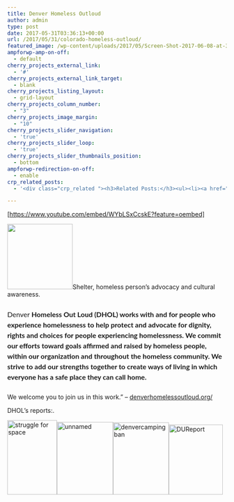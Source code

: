 ```yaml
---
title: Denver Homeless Outloud
author: admin
type: post
date: 2017-05-31T03:36:13+00:00
url: /2017/05/31/colorado-homeless-outloud/
featured_image: /wp-content/uploads/2017/05/Screen-Shot-2017-06-08-at-3.02.26-PM.png
ampforwp-amp-on-off:
  - default
cherry_projects_external_link:
  - '#'
cherry_projects_external_link_target:
  - blank
cherry_projects_listing_layout:
  - grid-layout
cherry_projects_column_number:
  - "3"
cherry_projects_image_margin:
  - "10"
cherry_projects_slider_navigation:
  - 'true'
cherry_projects_slider_loop:
  - 'true'
cherry_projects_slider_thumbnails_position:
  - bottom
ampforwp-redirection-on-off:
  - enable
crp_related_posts:
  - '<div class="crp_related "><h3>Related Posts:</h3><ul><li><a href="https://scdhub.org/2017/12/25/wastewater-treatment-and-biosolids-management/"    ><img src="https://scdhub.org/wp-content/uploads/2017/12/wastewater-treatment-and-biosoli-150x150.jpg" alt="Wastewater treatment and Biosolids management" title="Wastewater treatment and Biosolids management" width="150" height="150" class="crp_thumb crp_featured" /><span class="crp_title">Wastewater treatment and Biosolids management</span></a></li><li><a href="https://scdhub.org/2018/01/06/household-and-neighborhood-sanitation-infrastructures-excreta-wastewater-disposal-in-developing-countries/"    ><img src="https://scdhub.org/wp-content/plugins/contextual-related-posts/default.png" alt="Household and neighborhood Sanitation Infrastructures: Excreta, wastewater disposal in developing countries" title="Household and neighborhood Sanitation Infrastructures: Excreta, wastewater disposal in developing countries" width="150" height="150" class="crp_thumb crp_default" /><span class="crp_title">Household and neighborhood Sanitation&hellip;</span></a></li><li><a href="https://scdhub.org/2017/12/29/walking-in-sabinas-shoes-world-vision/"    ><img src="https://scdhub.org/wp-content/uploads/2017/12/walking-in-sabinas-shoes-world-v-150x150.jpg" alt="Walking in Sabinas Shoes &#8211; World Vision" title="Walking in Sabinas Shoes &#8211; World Vision" width="150" height="150" class="crp_thumb crp_featured" /><span class="crp_title">Walking in Sabinas Shoes &#8211; World Vision</span></a></li><li><a href="https://scdhub.org/founding-board/"    ><img src="https://scdhub.org/wp-content/uploads/2017/04/Screen-Shot-2017-08-14-at-11.39.28-AM-150x150.png" alt="Founding Board" title="Founding Board" width="150" height="150" class="crp_thumb crp_correctfirst" /><span class="crp_title">Founding Board</span></a></li><li><a href="https://scdhub.org/2017/07/28/8006/"    ><img src="https://scdhub.org/wp-content/uploads/2017/07/hqdefault-150x150.jpg" alt="Music" title="Music" width="150" height="150" class="crp_thumb crp_featured" /><span class="crp_title">Music</span></a></li><li><a href="https://scdhub.org/2018/01/06/sanitation-in-emergencies/"    ><img src="https://scdhub.org/wp-content/plugins/contextual-related-posts/default.png" alt="Sanitation in Emergencies" title="Sanitation in Emergencies" width="150" height="150" class="crp_thumb crp_default" /><span class="crp_title">Sanitation in Emergencies</span></a></li></ul><div class="crp_clear"></div></div>'

---
```

[https://www.youtube.com/embed/WYbLSxCcskE?feature=oembed]

[<img class="attachment-thumbnail size-thumbnail" src="https://scdhub.org/wp-content/uploads/2017/05/12140776_798570383585848_3449516474369082617_n-150x150.jpg" alt="" width="150" height="150" />][1]Shelter, homeless person&#8217;s advocacy and cultural awareness.

<p style="box-sizing: border-box; clear: both; font-family: Lato, sans-serif; line-height: 1.5; margin: 1.6rem 0px; font-size: 1rem;">
  Denver<strong style="box-sizing: border-box;"> Homeless Out Loud (DHOL) works with and for people who experience homelessness to help protect and advocate for dignity, rights and choices for people experiencing homelessness. We commit our efforts toward goals affirmed and raised by homeless people, within our organization and throughout the homeless community. We strive to add our strengths together to create ways of living in which everyone has a safe place they can call home.</strong>
</p>

We welcome you to join us in this work.&#8221; &#8211; [denverhomelessoutloud.org/][2]

DHOL&#8217;s reports:.

[<img class="alignleft wp-image-23601" src="https://denverhomelessoutloud.files.wordpress.com/2012/09/struggle-for-space.jpg?w=114&h=171" sizes="(max-width: 114px) 100vw, 114px" srcset="https://denverhomelessoutloud.files.wordpress.com/2012/09/struggle-for-space.jpg?w=114&h=171 114w, https://denverhomelessoutloud.files.wordpress.com/2012/09/struggle-for-space.jpg?w=228&h=342 228w, https://denverhomelessoutloud.files.wordpress.com/2012/09/struggle-for-space.jpg?w=100&h=150 100w" alt="struggle for space" width="114" height="171" data-attachment-id="23601" data-permalink="https://denverhomelessoutloud.org/home/struggle-for-space/" data-orig-file="https://denverhomelessoutloud.files.wordpress.com/2012/09/struggle-for-space.jpg" data-orig-size="295,443" data-comments-opened="1" data-image-meta="{&quot;aperture&quot;:&quot;0&quot;,&quot;credit&quot;:&quot;Terese&quot;,&quot;camera&quot;:&quot;&quot;,&quot;caption&quot;:&quot;&quot;,&quot;created_timestamp&quot;:&quot;1439632517&quot;,&quot;copyright&quot;:&quot;&quot;,&quot;focal_length&quot;:&quot;0&quot;,&quot;iso&quot;:&quot;0&quot;,&quot;shutter_speed&quot;:&quot;0&quot;,&quot;title&quot;:&quot;&quot;,&quot;orientation&quot;:&quot;0&quot;}" data-image-title="struggle for space" data-image-description="" data-medium-file="https://denverhomelessoutloud.files.wordpress.com/2012/09/struggle-for-space.jpg?w=114&h=171" data-large-file="https://denverhomelessoutloud.files.wordpress.com/2012/09/struggle-for-space.jpg?w=295" />][3]<a href="https://denverhomelessoutloud.files.wordpress.com/2016/03/no-right-2-rest.pdf" target="_blank" rel="noopener"><img class=" wp-image-23077 alignleft" src="https://denverhomelessoutloud.files.wordpress.com/2012/09/unnamed.jpg?w=129&h=167" sizes="(max-width: 129px) 100vw, 129px" srcset="https://denverhomelessoutloud.files.wordpress.com/2012/09/unnamed.jpg?w=129&h=167 129w, https://denverhomelessoutloud.files.wordpress.com/2012/09/unnamed.jpg?w=258&h=334 258w, https://denverhomelessoutloud.files.wordpress.com/2012/09/unnamed.jpg?w=116&h=150 116w, https://denverhomelessoutloud.files.wordpress.com/2012/09/unnamed.jpg?w=232&h=300 232w" alt="unnamed" width="129" height="167" data-attachment-id="23077" data-permalink="https://denverhomelessoutloud.org/home/unnamed-2/" data-orig-file="https://denverhomelessoutloud.files.wordpress.com/2012/09/unnamed.jpg" data-orig-size="1156,1496" data-comments-opened="1" data-image-meta="{&quot;aperture&quot;:&quot;0&quot;,&quot;credit&quot;:&quot;&quot;,&quot;camera&quot;:&quot;&quot;,&quot;caption&quot;:&quot;&quot;,&quot;created_timestamp&quot;:&quot;0&quot;,&quot;copyright&quot;:&quot;&quot;,&quot;focal_length&quot;:&quot;0&quot;,&quot;iso&quot;:&quot;0&quot;,&quot;shutter_speed&quot;:&quot;0&quot;,&quot;title&quot;:&quot;&quot;,&quot;orientation&quot;:&quot;0&quot;}" data-image-title="unnamed" data-image-description="" data-medium-file="https://denverhomelessoutloud.files.wordpress.com/2012/09/unnamed.jpg?w=129&h=167" data-large-file="https://denverhomelessoutloud.files.wordpress.com/2012/09/unnamed.jpg?w=620" /></a><a href="https://denverhomelessoutloud.files.wordpress.com/2016/03/camping-ban-report.pdf" target="_blank" rel="noopener"><img class=" wp-image-23074 alignleft" src="https://denverhomelessoutloud.files.wordpress.com/2015/05/denvercampingban.jpg?w=128&h=166" sizes="(max-width: 128px) 100vw, 128px" srcset="https://denverhomelessoutloud.files.wordpress.com/2015/05/denvercampingban.jpg?w=128&h=166 128w, https://denverhomelessoutloud.files.wordpress.com/2015/05/denvercampingban.jpg?w=116&h=150 116w, https://denverhomelessoutloud.files.wordpress.com/2015/05/denvercampingban.jpg 255w" alt="denvercampingban" width="128" height="166" data-attachment-id="23074" data-permalink="https://denverhomelessoutloud.org/camping-ban-report/denvercampingban-2/" data-orig-file="https://denverhomelessoutloud.files.wordpress.com/2015/05/denvercampingban.jpg" data-orig-size="255,330" data-comments-opened="1" data-image-meta="{&quot;aperture&quot;:&quot;0&quot;,&quot;credit&quot;:&quot;&quot;,&quot;camera&quot;:&quot;&quot;,&quot;caption&quot;:&quot;&quot;,&quot;created_timestamp&quot;:&quot;0&quot;,&quot;copyright&quot;:&quot;&quot;,&quot;focal_length&quot;:&quot;0&quot;,&quot;iso&quot;:&quot;0&quot;,&quot;shutter_speed&quot;:&quot;0&quot;,&quot;title&quot;:&quot;&quot;,&quot;orientation&quot;:&quot;0&quot;}" data-image-title="denvercampingban" data-image-description="" data-medium-file="https://denverhomelessoutloud.files.wordpress.com/2015/05/denvercampingban.jpg?w=128&h=166" data-large-file="https://denverhomelessoutloud.files.wordpress.com/2015/05/denvercampingban.jpg?w=255" /></a><a href="https://denverhomelessoutloud.files.wordpress.com/2016/03/2-high-a-price.pdf" target="_blank" rel="noopener"><img class=" wp-image-23917 alignleft" src="https://denverhomelessoutloud.files.wordpress.com/2012/09/dureport.png?w=124&h=161" sizes="(max-width: 124px) 100vw, 124px" srcset="https://denverhomelessoutloud.files.wordpress.com/2012/09/dureport.png?w=124&h=161 124w, https://denverhomelessoutloud.files.wordpress.com/2012/09/dureport.png?w=248&h=322 248w, https://denverhomelessoutloud.files.wordpress.com/2012/09/dureport.png?w=116&h=150 116w, https://denverhomelessoutloud.files.wordpress.com/2012/09/dureport.png?w=232&h=300 232w" alt="DUReport" width="124" height="161" data-attachment-id="23917" data-permalink="https://denverhomelessoutloud.org/home/dureport/" data-orig-file="https://denverhomelessoutloud.files.wordpress.com/2012/09/dureport.png" data-orig-size="850,1100" data-comments-opened="1" data-image-meta="{&quot;aperture&quot;:&quot;0&quot;,&quot;credit&quot;:&quot;&quot;,&quot;camera&quot;:&quot;&quot;,&quot;caption&quot;:&quot;&quot;,&quot;created_timestamp&quot;:&quot;0&quot;,&quot;copyright&quot;:&quot;&quot;,&quot;focal_length&quot;:&quot;0&quot;,&quot;iso&quot;:&quot;0&quot;,&quot;shutter_speed&quot;:&quot;0&quot;,&quot;title&quot;:&quot;&quot;,&quot;orientation&quot;:&quot;0&quot;}" data-image-title="DUReport" data-image-description="" data-medium-file="https://denverhomelessoutloud.files.wordpress.com/2012/09/dureport.png?w=124&h=161" data-large-file="https://denverhomelessoutloud.files.wordpress.com/2012/09/dureport.png?w=620" /></a>

 [1]: https://scdhub.org/wp-content/uploads/2017/05/12140776_798570383585848_3449516474369082617_n.jpg
 [2]: https://denverhomelessoutloud.org/
 [3]: https://denverhomelessoutloud.files.wordpress.com/2016/05/biennialdholbooklet.pdf